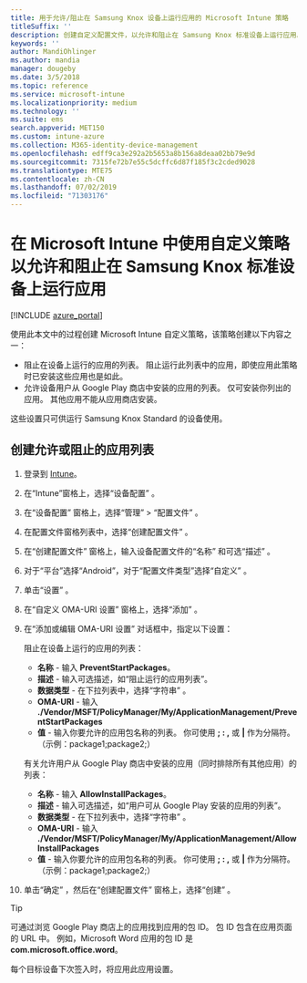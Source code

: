 ```yaml
---
title: 用于允许/阻止在 Samsung Knox 设备上运行应用的 Microsoft Intune 策略
titleSuffix: ''
description: 创建自定义配置文件，以允许和阻止在 Samsung Knox 标准设备上运行应用。
keywords: ''
author: MandiOhlinger
ms.author: mandia
manager: dougeby
ms.date: 3/5/2018
ms.topic: reference
ms.service: microsoft-intune
ms.localizationpriority: medium
ms.technology: ''
ms.suite: ems
search.appverid: MET150
ms.custom: intune-azure
ms.collection: M365-identity-device-management
ms.openlocfilehash: edff9ca3e292a2b5653a8b156a8deaa02bb79e9d
ms.sourcegitcommit: 7315fe72b7e55c5dcffc6d87f185f3c2cded9028
ms.translationtype: MTE75
ms.contentlocale: zh-CN
ms.lasthandoff: 07/02/2019
ms.locfileid: "71303176"
---
```

# <a name="use-custom-policies-in-microsoft-intune-to-allow-and-block-apps-for-samsung-knox-standard-devices"></a>在 Microsoft Intune 中使用自定义策略以允许和阻止在 Samsung Knox 标准设备上运行应用 

[!INCLUDE [azure_portal](./includes/azure_portal.md)]

使用此本文中的过程创建 Microsoft Intune 自定义策略，该策略创建以下内容之一：

- 阻止在设备上运行的应用的列表。 阻止运行此列表中的应用，即使应用此策略时已安装这些应用也是如此。
- 允许设备用户从 Google Play 商店中安装的应用的列表。 仅可安装你列出的应用。 其他应用不能从应用商店安装。

这些设置只可供运行 Samsung Knox Standard 的设备使用。

## <a name="create-an-allowed-or-blocked-app-list"></a>创建允许或阻止的应用列表

1. 登录到 [Intune](https://go.microsoft.com/fwlink/?linkid=2090973)。
3. 在“Intune”窗格上，选择“设备配置”   。
2. 在“设备配置”  窗格上，选择“管理”   > “配置文件”  。
2. 在配置文件窗格列表中，选择“创建配置文件”  。
3. 在“创建配置文件”  窗格上，输入设备配置文件的“名称”  和可选“描述”  。
2. 对于“平台”选择“Android”，对于“配置文件类型”选择“自定义”     。
3. 单击“设置”  。
3. 在“自定义 OMA-URI 设置”  窗格上，选择“添加”  。
4. 在“添加或编辑 OMA-URI 设置”  对话框中，指定以下设置：

   阻止在设备上运行的应用的列表：

   - **名称** - 输入 **PreventStartPackages**。
   - **描述** - 输入可选描述，如“阻止运行的应用列表”。
   - **数据类型** - 在下拉列表中，选择“字符串”  。
   - **OMA-URI** - 输入 **./Vendor/MSFT/PolicyManager/My/ApplicationManagement/PreventStartPackages**
   - **值** - 输入你要允许的应用包名称的列表。 你可使用 **; : ,** 或 **|** 作为分隔符。 （示例：package1;package2;）

   有关允许用户从 Google Play 商店中安装的应用（同时排除所有其他应用）的列表：
   - **名称** - 输入 **AllowInstallPackages**。
   - **描述** - 输入可选描述，如“用户可从 Google Play 安装的应用的列表”。
   - **数据类型** - 在下拉列表中，选择“字符串”  。
   - **OMA-URI** - 输入 **./Vendor/MSFT/PolicyManager/My/ApplicationManagement/AllowInstallPackages**
   - **值** - 输入你要允许的应用包名称的列表。 你可使用 **; : ,** 或 **|** 作为分隔符。 （示例：package1;package2;）

4. 单击“确定”  ，然后在“创建配置文件”  窗格上，选择“创建”  。

>[!TIP]
> 可通过浏览 Google Play 商店上的应用找到应用的包 ID。 包 ID 包含在应用页面的 URL 中。 例如，Microsoft Word 应用的包 ID 是 **com.microsoft.office.word**。

每个目标设备下次签入时，将应用此应用设置。


<!---## Assign the custom profile--->
